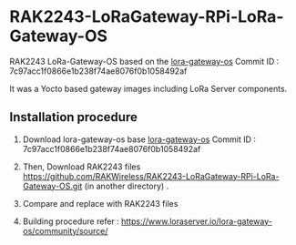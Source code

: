 # RAK2243-LoRaGateway-RPi-LoRa-Gateway-OS

RAK2243 LoRa-Gateway-OS based on the [lora-gateway-os](https://github.com/brocaar/lora-gateway-os) Commit ID : 7c97acc1f0866e1b238f74ae8076f0b1058492af

It was a Yocto based gateway images including LoRa Server components. 

##	Installation procedure

1. Download lora-gateway-os base [lora-gateway-os](https://github.com/brocaar/lora-gateway-os) Commit ID : 7c97acc1f0866e1b238f74ae8076f0b1058492af 

2. Then, Download RAK2243 files https://github.com/RAKWireless/RAK2243-LoRaGateway-RPi-LoRa-Gateway-OS.git (in another directory) .
   
3. Compare and replace with RAK2243 files  
   
4. Building procedure refer : https://www.loraserver.io/lora-gateway-os/community/source/
   
   
   

